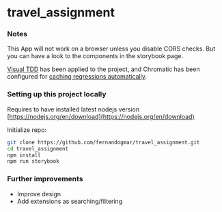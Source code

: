 # travel_assignment

### Notes
This App will not work on a browser unless you disable CORS checks. But you can have a look to the components in the storybook page.

[Visual TDD](https://storybook.js.org/tutorials/visual-testing-handbook/react/en/vtdd/) has been applied to the project, and Chromatic has been configured for [caching regressions automatically](https://storybook.js.org/tutorials/visual-testing-handbook/react/en/automate/). 

### Setting up this project locally

Requires to have installed latest nodejs version [https://nodejs.org/en/download](https://nodejs.org/en/download)

Initialize repo:

```sh
git clone https://github.com/fernandogmar/travel_assignment.git
cd travel_assignment
npm install
npm run storybook
```

### Further improvements

- Improve design 
- Add extensions as searching/filtering  
